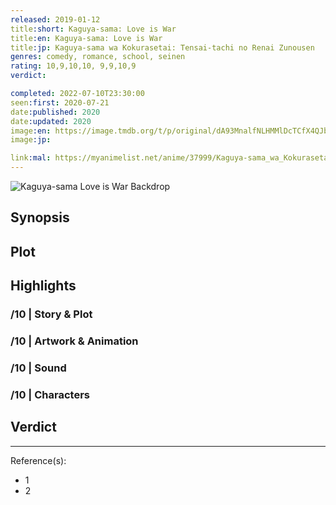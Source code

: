 ```yaml
---
released: 2019-01-12
title:short: Kaguya-sama: Love is War
title:en: Kaguya-sama: Love is War
title:jp: Kaguya-sama wa Kokurasetai: Tensai-tachi no Renai Zunousen
genres: comedy, romance, school, seinen
rating: 10,9,10,10, 9,9,10,9
verdict:

completed: 2022-07-10T23:30:00
seen:first: 2020-07-21
date:published: 2020
date:updated: 2020
image:en: https://image.tmdb.org/t/p/original/dA93MnalfNLHMMlDcTCfX4QJb5Q.jpg
image:jp:

link:mal: https://myanimelist.net/anime/37999/Kaguya-sama_wa_Kokurasetai__Tensai-tachi_no_Renai_Zunousen
---
```


![Kaguya-sama Love is War Backdrop](https://image.tmdb.org/t/p/original/dJ8yrSokdTMnhKJw06MllSfCegb.jpg)

## Synopsis

## Plot

## Highlights

### /10 | Story & Plot

### /10 | Artwork & Animation

### /10 | Sound

### /10 | Characters

## Verdict

<!-- SPOILERS -->

<!-- CLOSING -->

---
Reference(s):

- 1
- 2
